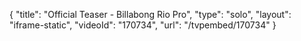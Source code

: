 {
    "title": "Official Teaser - Billabong Rio Pro",
    "type": "solo",
    "layout": "iframe-static",
    "videoId": "170734",
    "url": "\/tvpembed\/170734"
}